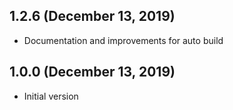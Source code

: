 ## 1.2.6 (December 13, 2019)
  - Documentation and improvements for auto build

## 1.0.0 (December 13, 2019)
  - Initial version
